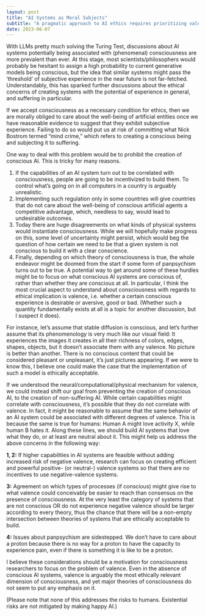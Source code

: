 ```yaml
---
layout: post
title: "AI Systems as Moral Subjects"
subtitle: "A pragmatic approach to AI ethics requires prioritizing valence over discussions about consciousness level."
date: 2023-06-07
---
```


With LLMs pretty much solving the Turing Test, discussions about AI systems potentially being associated with (phenomenal) consciousness are more prevalent than ever. At this stage, most scientists/philosophers would probably be hesitant to assign a high probability to current generative models being conscious, but the idea that similar systems might pass the ‘threshold’ of subjective experience in the near future is not far-fetched. Understandably, this has sparked further discussions about the ethical concerns of creating systems with the potential of experience in general, and suffering in particular.

If we accept consciousness as a necessary condition for ethics, then we are morally obliged to care about the well-being of artificial entities once we have reasonable evidence to suggest that they exhibit subjective experience. Failing to do so would put us at risk of committing what Nick Bostrom termed “mind crime,” which refers to creating a conscious being and subjecting it to suffering.

One way to deal with this problem would be to prohibit the creation of conscious AI. This is tricky for many reasons.

1. If the capabilities of an AI system turn out to be correlated with consciousness, people are going to be incentivized to build them. To control what’s going on in all computers in a country is arguably unrealistic.
2. Implementing such regulation only in some countries will give countries that do not care about the well-being of conscious artificial agents a competitive advantage, which, needless to say, would lead to undesirable outcomes.
3. Today there are huge disagreements on what kinds of physical systems would instantiate consciousness. While we will hopefully make progress on this, some level of uncertainty might persist, which would beg the question of how certain we need to be that a given system is not conscious to build it with a clear conscience.
4. Finally, depending on which theory of consciousness is true, the whole endeavor might be doomed from the start if some form of panpsychism turns out to be true.
A potential way to get around some of these hurdles might be to focus on what conscious AI systems are conscious of, rather than whether they are conscious at all. In particular, I think the most crucial aspect to understand about consciousness with regards to ethical implication is valence, i.e. whether a certain conscious experience is desirable or aversive, good or bad. (Whether such a quantity fundamentally exists at all is a topic for another discussion, but I suspect it does).

For instance, let’s assume that stable diffusion is conscious, and let’s further assume that its phenomenology is very much like our visual field: It experiences the images it creates in all their richness of colors, edges, shapes, objects, but it doesn’t associate them with any valence. No picture is better than another. There is no conscious content that could be considered pleasant or unpleasant, it’s just pictures appearing. If we were to know this, I believe one could make the case that the implementation of such a model is ethically acceptable.

If we understood the neural/computational/physical mechanism for valence, we could instead shift our goal from preventing the creation of conscious AI, to the creation of non-suffering AI. While certain capabilities might correlate with consciousness, it’s possible that they do not correlate with valence. In fact, it might be reasonable to assume that the same behavior of an AI system could be associated with different degrees of valence. This is because the same is true for humans: Human A might love activity X, while human B hates it. Along these lines, we should build AI systems that love what they do, or at least are neutral about it. This might help us address the above concerns in the following way:

**1, 2:** If higher capabilities in AI systems are feasible without adding increased risk of negative valence, research can focus on creating efficient and powerful positive- (or neutral-) valence systems so that there are no incentives to use negative-valence systems.

**3:** Agreement on which types of processes (if conscious) might give rise to what valence could conceivably be easier to reach than consensus on the presence of consciousness. At the very least the category of systems that are not conscious OR do not experience negative valence should be larger according to every theory, thus the chance that there will be a non-empty intersection between theories of systems that are ethically acceptable to build.

**4:** Issues about panpsychism are sidestepped. We don’t have to care about a proton because there is no way for a proton to have the capacity to experience pain, even if there is something it is like to be a proton.

I believe these considerations should be a motivation for consciousness researchers to focus on the problem of valence. Even in the absence of conscious AI systems, valence is arguably the most ethically relevant dimension of consciousness, and yet major theories of consciousness do not seem to put any emphasis on it.

(Please note that none of this addresses the risks to humans. Existential risks are not mitigated by making happy AI.)